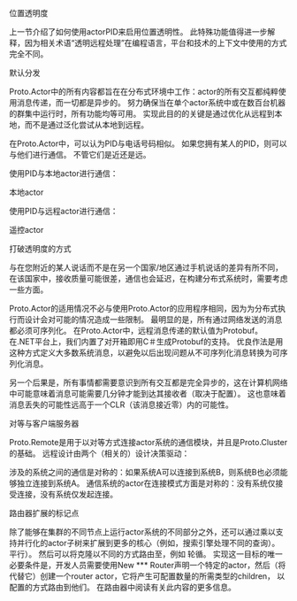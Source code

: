 位置透明度

上一节介绍了如何使用actorPID来启用位置透明性。
此特殊功能值得进一步解释，因为相关术语“透明远程处理”在编程语言，平台和技术的上下文中使用的方式完全不同。


默认分发

Proto.Actor中的所有内容都旨在在分布式环境中工作：actor的所有交互都纯粹使用消息传递，而一切都是异步的。
努力确保当在单个actor系统中或在数百台机器的群集中运行时，所有功能均等可用。
实现此目的的关键是通过优化从远程到本地，而不是通过泛化尝试从本地到远程。


在Proto.Actor中，可以认为PID与电话号码相似。
如果您拥有某人的PID，则可以与他们进行通信。
不管它们是近还是远。


使用PID与本地actor进行通信：

本地actor

使用PID与远程actor进行通信：

遥控actor

打破透明度的方式

与在您附近的某人说话而不是在另一个国家/地区通过手机说话的差异有所不同，在该国家中，接收质量可能很差，通信也会延迟，在构建分布式系统时，需要考虑一些方面。


Proto.Actor的适用情况不必与使用Proto.Actor的应用程序相同，因为为分布式执行而设计会对可能的情况造成一些限制。
最明显的是，所有通过网络发送的消息都必须可序列化。
在Proto.Actor中，远程消息传递的默认值为Protobuf。
在.NET平台上，我们内置了对开箱即用C＃生成Protobuf的支持。
优良作法是用这种方式定义大多数系统消息，以避免以后出现问题从不可序列化消息转换为可序列化消息。


另一个后果是，所有事情都需要意识到所有交互都是完全异步的，这在计算机网络中可能意味着消息可能需要几分钟才能到达其接收者（取决于配置）。
这也意味着消息丢失的可能性远高于一个CLR（该消息接近零）内的可能性。


对等与客户端服务器

Proto.Remote是用于以对等方式连接actor系统的通信模块，并且是Proto.Cluster的基础。
远程设计由两个（相关的）设计决策驱动：


涉及的系统之间的通信是对称的：如果系统A可以连接到系统B，则系统B也必须能够独立连接到系统A。
通信系统的actor在连接模式方面是对称的：没有系统仅接受连接，没有系统仅发起连接。


路由器扩展的标记点

除了能够在集群的不同节点上运行actor系统的不同部分之外，还可以通过乘以支持并行化的actor子树来扩展到更多的核心（例如，搜索引擎处理不同的查询）。
平行）。
然后可以将克隆以不同的方式路由至，例如
轮循。
实现这一目标的唯一必要条件是，开发人员需要使用New *** Router声明一个特定的actor，然后（将代替它）创建一个router actor，它将产生可配置数量的所需类型的children，
以配置的方式路由到他们。
在路由器中阅读有关此内容的更多信息。